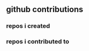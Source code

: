 ## github contributions

### repos i created

<!-- BEGIN:created_repos -->
<!-- END:created_repos -->

### repos i contributed to

<!-- BEGIN:contributed -->
<!-- END:contributed -->
